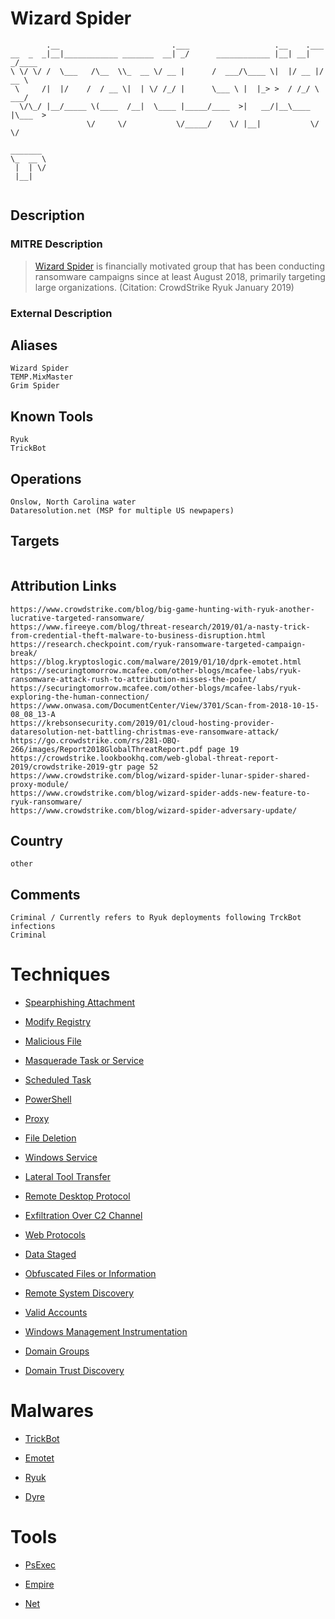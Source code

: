 
# Wizard Spider

```
        .__                         .___                   .__    .___      
__  _  _|__|____________ _______  __| _/      ____________ |__| __| _/____  
\ \/ \/ /  \___   /\__  \\_  __ \/ __ |      /  ___/\____ \|  |/ __ |/ __ \ 
 \     /|  |/    /  / __ \|  | \/ /_/ |      \___ \ |  |_> >  / /_/ \  ___/ 
  \/\_/ |__/_____ \(____  /__|  \____ |_____/____  >|   __/|__\____ |\___  >
                 \/     \/           \/_____/    \/ |__|           \/    \/ 
        
_______ 
\_  __ \
 |  | \/
 |__|   
        

```

## Description

### MITRE Description

> [Wizard Spider](https://attack.mitre.org/groups/G0102) is financially motivated group that has been conducting ransomware campaigns since at least August 2018, primarily targeting large organizations. (Citation: CrowdStrike Ryuk January 2019)

### External Description

> 

## Aliases

```
Wizard Spider
TEMP.MixMaster
Grim Spider
```

## Known Tools

```
Ryuk
TrickBot
```

## Operations

```
Onslow, North Carolina water
Dataresolution.net (MSP for multiple US newpapers)
```

## Targets

```

```

## Attribution Links

```
https://www.crowdstrike.com/blog/big-game-hunting-with-ryuk-another-lucrative-targeted-ransomware/
https://www.fireeye.com/blog/threat-research/2019/01/a-nasty-trick-from-credential-theft-malware-to-business-disruption.html
https://research.checkpoint.com/ryuk-ransomware-targeted-campaign-break/
https://blog.kryptoslogic.com/malware/2019/01/10/dprk-emotet.html
https://securingtomorrow.mcafee.com/other-blogs/mcafee-labs/ryuk-ransomware-attack-rush-to-attribution-misses-the-point/
https://securingtomorrow.mcafee.com/other-blogs/mcafee-labs/ryuk-exploring-the-human-connection/
https://www.onwasa.com/DocumentCenter/View/3701/Scan-from-2018-10-15-08_08_13-A
https://krebsonsecurity.com/2019/01/cloud-hosting-provider-dataresolution-net-battling-christmas-eve-ransomware-attack/
https://go.crowdstrike.com/rs/281-OBQ-266/images/Report2018GlobalThreatReport.pdf page 19
https://crowdstrike.lookbookhq.com/web-global-threat-report-2019/crowdstrike-2019-gtr page 52
https://www.crowdstrike.com/blog/wizard-spider-lunar-spider-shared-proxy-module/
https://www.crowdstrike.com/blog/wizard-spider-adds-new-feature-to-ryuk-ransomware/
https://www.crowdstrike.com/blog/wizard-spider-adversary-update/
```

## Country

```
other
```

## Comments

```
Criminal / Currently refers to Ryuk deployments following TrckBot infections
Criminal
```

# Techniques


* [Spearphishing Attachment](../techniques/Spearphishing-Attachment.md)

* [Modify Registry](../techniques/Modify-Registry.md)
    
* [Malicious File](../techniques/Malicious-File.md)
    
* [Masquerade Task or Service](../techniques/Masquerade-Task-or-Service.md)
    
* [Scheduled Task](../techniques/Scheduled-Task.md)
    
* [PowerShell](../techniques/PowerShell.md)
    
* [Proxy](../techniques/Proxy.md)
    
* [File Deletion](../techniques/File-Deletion.md)
    
* [Windows Service](../techniques/Windows-Service.md)
    
* [Lateral Tool Transfer](../techniques/Lateral-Tool-Transfer.md)
    
* [Remote Desktop Protocol](../techniques/Remote-Desktop-Protocol.md)
    
* [Exfiltration Over C2 Channel](../techniques/Exfiltration-Over-C2-Channel.md)
    
* [Web Protocols](../techniques/Web-Protocols.md)
    
* [Data Staged](../techniques/Data-Staged.md)
    
* [Obfuscated Files or Information](../techniques/Obfuscated-Files-or-Information.md)
    
* [Remote System Discovery](../techniques/Remote-System-Discovery.md)
    
* [Valid Accounts](../techniques/Valid-Accounts.md)
    
* [Windows Management Instrumentation](../techniques/Windows-Management-Instrumentation.md)
    
* [Domain Groups](../techniques/Domain-Groups.md)
    
* [Domain Trust Discovery](../techniques/Domain-Trust-Discovery.md)
    

# Malwares


* [TrickBot](../malwares/TrickBot.md)

* [Emotet](../malwares/Emotet.md)
    
* [Ryuk](../malwares/Ryuk.md)
    
* [Dyre](../malwares/Dyre.md)
    

# Tools


* [PsExec](../tools/PsExec.md)

* [Empire](../tools/Empire.md)
    
* [Net](../tools/Net.md)
    
